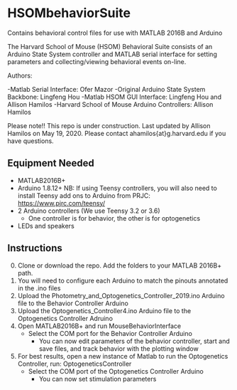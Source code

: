 # HSOMbehaviorSuite
Contains behavioral control files for use with MATLAB 2016B and Arduino

The Harvard School of Mouse (HSOM) Behavioral Suite consists of an Arduino State System controller and MATLAB serial interface for setting parameters and collecting/viewing behavioral events on-line.

Authors:

  -Matlab Serial Interface:  Ofer Mazor
  -Original Arduino State System Backbone: Lingfeng Hou
  -Matlab HSOM GUI Interface: Lingfeng Hou and Allison Hamilos
  -Harvard School of Mouse Arduino Controllers:  Allison Hamilos

Please note!! This repo is under construction. Last updated by Allison Hamilos on May 19, 2020. Please contact ahamilos{at}g.harvard.edu if you have questions.

## Equipment Needed

  - MATLAB2016B+
  - Arduino 1.8.12+   NB: If using Teensy controllers, you will also need to install Teensy add ons to Arduino from PRJC: https://www.pjrc.com/teensy/
  - 2 Arduino controllers (We use Teensy 3.2 or 3.6)
    - One controller is for behavior, the other is for optogenetics
  - LEDs and speakers

## Instructions

0. Clone or download the repo. Add the folders to your MATLAB 2016B+ path.
1. You will need to configure each Arduino to match the pinouts annotated in the .ino files
2. Upload the Photometry_and_Optogenetics_Controller_2019.ino Arduino file to the Behavior Controller Arduino
3. Upload the Optogenetics_Controller4.ino Arduino file to the Optogenetics Controller Adruino
4. Open MATLAB2016B+ and run MouseBehaviorInterface
    - Select the COM port for the Behavior Controller Arduino
      - You can now edit parameters of the behavior controller, start and save files, and track behavior with the plotting window
5. For best results, open a new instance of Matlab to run the Optogenetics Controller, run: OptogeneticsController
    - Select the COM port of the Optogenetics Controller Arduino
      - You can now set stimulation parameters

